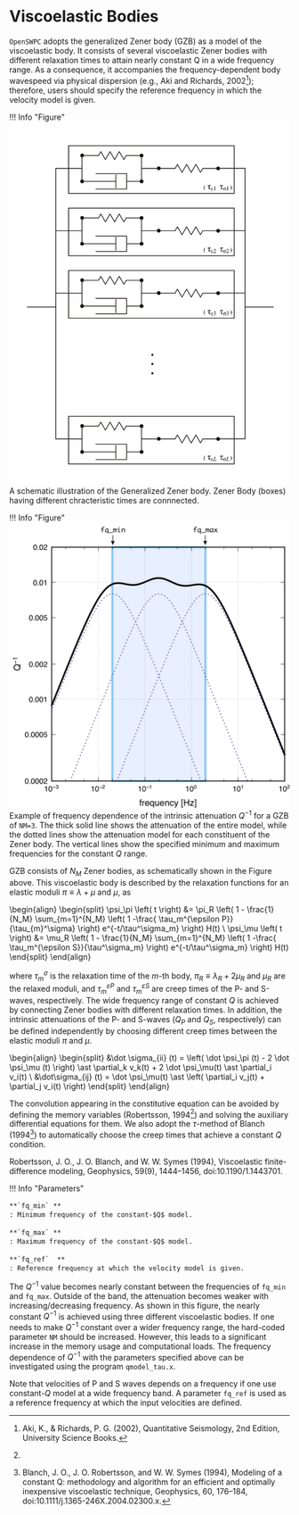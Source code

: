 # Viscoelastic Bodies

`OpenSWPC` adopts the generalized Zener body (GZB) as a model of the
viscoelastic body. It consists of several viscoelastic Zener bodies with
different relaxation times to attain nearly constant Q in a wide
frequency range. As a consequence, it accompanies the
frequency-dependent body wavespeed via physical dispersion (e.g., Aki and Richards, 2002[^Aki2002]); therefore, users should specify the reference frequency in which the velocity model is given.

!!! Info "Figure"
    ![](../fig/gzb.png)
    A schematic illustration of the Generalized Zener body. Zener Body (boxes) having different chracteristic times are connnected. 

[^Aki2002]: Aki, K., & Richards, P. G. (2002), Quantitative Seismology, 2nd Edition, University Science Books. 

!!! Info "Figure"
    ![](../fig/qinv.png)
    Example of frequency dependence of the intrinsic attenuation $Q^{-1}$ for a GZB of `NM=3`. The thick solid line shows the attenuation of the entire model, while the dotted lines show the attenuation model for each constituent of the Zener body. The vertical lines show the specified minimum and maximum frequencies for the constant $Q$ range.

GZB consists of $N_M$ Zener bodies, as schematically shown in the Figure above. This
viscoelastic body is described by the relaxation functions for an
elastic moduli $\pi \equiv \lambda + \mu$ and $\mu$, as

\begin{align}
\begin{split}
    \psi_\pi \left( t \right) 
    &= 
    \pi_R 
    \left( 
      1 - 
      \frac{1}{N_M} 
      \sum_{m=1}^{N_M}
      \left( 1 -\frac{ \tau_m^{\epsilon P}}{\tau_{m}^\sigma} \right)
      e^{-t/\tau^\sigma_m}
    \right)
    H(t)
    \\
    \psi_\mu \left( t \right) 
    &= 
    \mu_R 
    \left( 
      1 - 
      \frac{1}{N_M} 
      \sum_{m=1}^{N_M}
      \left( 1 -\frac{ \tau_m^{\epsilon S}}{\tau^\sigma_m} \right)
      e^{-t/\tau^\sigma_m}
    \right)
    H(t)
\end{split}
\end{align}

where $\tau_m^\sigma$ is the relaxation
time of the $m$-th body, $\pi_R\equiv \lambda_R + 2 \mu_R$ and $\mu_R$
are the relaxed moduli, and $\tau_m^{\varepsilon P}$ and
$\tau_m^{\varepsilon S}$ are creep times of the P- and S-waves,
respectively. The wide frequency range of constant $Q$ is achieved by
connecting Zener bodies with different relaxation times. In addition,
the intrinsic attenuations of the P- and S-waves ($Q_P$ and $Q_S$,
respectively) can be defined independently by choosing different creep
times between the elastic moduli $\pi$ and $\mu$. 

\begin{align}
\begin{split}
    &\dot \sigma_{ii} (t) 
    = 
    \left( \dot \psi_\pi (t)  - 2 \dot \psi_\mu (t)  \right)
    \ast
    \partial_k v_k(t) 
    + 2 \dot \psi_\mu(t)  \ast \partial_i v_i(t) 
  \\
    &\dot\sigma_{ij} (t)
    = 
    \dot \psi_\mu(t) 
    \ast 
    \left( \partial_i v_j(t)  + \partial_j v_i(t)  \right)
\end{split}
\end{align}

The convolution appearing in the
constitutive equation can be avoided by defining the memory variables
 (Robertsson, 1994[^Robertsson1994]) and solving the auxiliary differential equations
for them. We also adopt the $\tau$-method of Blanch (1994[^Blanch1994]) to
automatically choose the creep times that achieve a constant $Q$
condition.

[^Robertsson1994]: 
Robertsson, J. O., J. O. Blanch, and W. W. Symes (1994), Viscoelastic finite-difference modeling, Geophysics, 59(9), 1444–1456, doi:10.1190/1.1443701.

[^Blanch1994]: Blanch, J. O., J. O. Robertsson, and W. W. Symes (1994), Modeling of a constant Q: methodology and algorithm for an efficient and optimally inexpensive viscoelastic technique, Geophysics, 60, 176–184, doi:10.1111/j.1365-246X.2004.02300.x.

!!! Info "Parameters"    

    **`fq_min` **
    : Minimum frequency of the constant-$Q$ model.

    **`fq_max` **
    : Maximum frequency of the constant-$Q$ model.
    
    **`fq_ref`  **
    : Reference frequency at which the velocity model is given.



The $Q^{-1}$ value becomes nearly constant between the frequencies of
`fq_min` and `fq_max`. 
Outside of the band, the attenuation becomes weaker with increasing/decreasing
frequency. As shown in this figure, the nearly constant $Q^{-1}$ is
achieved using three different viscoelastic bodies. If one needs to make
$Q^{-1}$ constant over a wider frequency range, the hard-coded parameter
`NM` should be increased. However, this leads to a significant increase
in the memory usage and computational loads. The frequency dependence of
$Q^{-1}$ with the parameters specified above can be investigated using
the program `qmodel_tau.x`.

Note that velocities of P and S waves depends on a frequency if one use constant-$Q$ model at a wide frequency band. 
A parameter `fq_ref` is used as a reference frequency at which the input velocities are defined. 